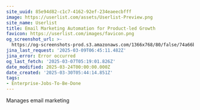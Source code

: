 ```yaml
---
site_uuid: 85e94d82-c1c7-4162-92ef-234eaeecbfff
image: https://userlist.com/assets/Userlist-Preview.png
site_name: Userlist
title: Email Marketing Automation for Product-led Growth
favicon: https://userlist.com/images/favicon.png
og_screenshot_url: >-
  https://og-screenshots-prod.s3.amazonaws.com/1366x768/80/false/74a66bc2dcaae72f2b92a34ca5b063d6d74e2a42394eb61a6ee1d3912c0d67f0.jpeg
jina_last_request: '2025-03-09T06:45:11.482Z'
jina_error: Error occurred
og_last_fetch: '2025-03-07T05:19:01.826Z'
date_modified: 2025-03-24T00:00:00.000Z
date_created: '2025-03-30T05:44:14.851Z'
tags:
- Enterprise-Jobs-To-Be-Done
---
```











Manages email marketing
